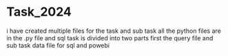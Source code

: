 # Task_2024
i have created multiple files for the task and sub task 
all the python files are in the .py file 
and sql task is divided into two parts first the query file and sub task data file for sql and powebi 

